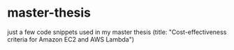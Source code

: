 # master-thesis
just a few code snippets used in my master thesis (title: "Cost-effectiveness criteria for Amazon EC2 and AWS Lambda")
